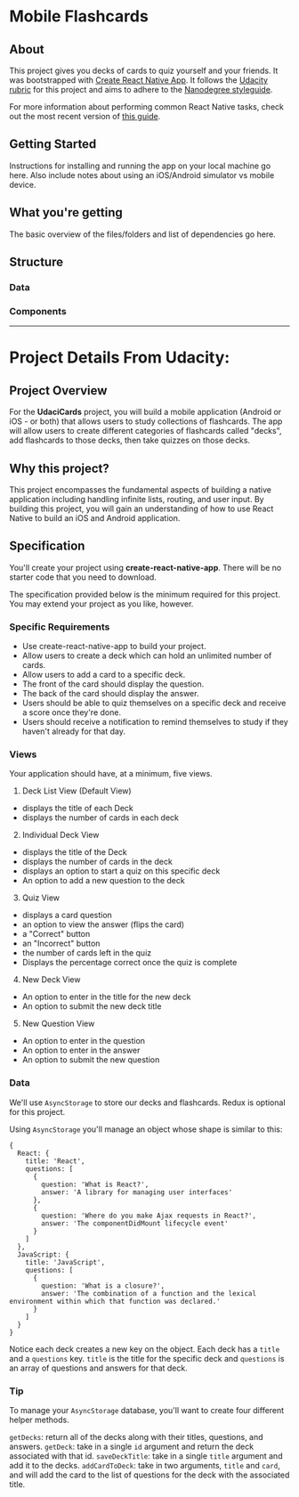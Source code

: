 # Mobile Flashcards

## About

This project gives you decks of cards to quiz yourself and your friends. It was bootstrapped with [Create React Native App](https://github.com/react-community/create-react-native-app). It follows the [Udacity rubric](https://review.udacity.com/#!/rubrics/1021/view) for this project and aims to adhere to the [Nanodegree styleguide](http://udacity.github.io/frontend-nanodegree-styleguide/).

For more information about performing common React Native tasks, check out the most recent version of [this guide](https://github.com/react-community/create-react-native-app/blob/master/react-native-scripts/template/README.md).

## Getting Started
Instructions for installing and running the app on your local machine go here. Also include notes about using an iOS/Android simulator vs mobile device.

## What you're getting
The basic overview of the files/folders and list of dependencies go here.

## Structure

### Data

### Components

--------------
# Project Details From Udacity:

## Project Overview
For the **UdaciCards** project, you will build a mobile application (Android or iOS - or both) that allows users to study collections of flashcards. The app will allow users to create different categories of flashcards called "decks", add flashcards to those decks, then take quizzes on those decks.

## Why this project?
This project encompasses the fundamental aspects of building a native application including handling infinite lists, routing, and user input. By building this project, you will gain an understanding of how to use React Native to build an iOS and Android application.

## Specification
You'll create your project using **create-react-native-app**. There will be no starter code that you need to download.

The specification provided below is the minimum required for this project. You may extend your project as you like, however.

### Specific Requirements
- Use create-react-native-app to build your project.
- Allow users to create a deck which can hold an unlimited number of cards.
- Allow users to add a card to a specific deck.
- The front of the card should display the question.
- The back of the card should display the answer.
- Users should be able to quiz themselves on a specific deck and receive a score once they're done.
- Users should receive a notification to remind themselves to study if they haven't already for that day.

### Views
Your application should have, at a minimum, five views.

1. Deck List View (Default View)
  - displays the title of each Deck
  - displays the number of cards in each deck
2. Individual Deck View
  - displays the title of the Deck
  - displays the number of cards in the deck
  - displays an option to start a quiz on this specific deck
  - An option to add a new question to the deck
3. Quiz View
  - displays a card question
  - an option to view the answer (flips the card)
  - a "Correct" button
  - an "Incorrect" button
  - the number of cards left in the quiz
  - Displays the percentage correct once the quiz is complete
4. New Deck View
  - An option to enter in the title for the new deck
  - An option to submit the new deck title
5. New Question View
  - An option to enter in the question
  - An option to enter in the answer
  - An option to submit the new question

### Data
We'll use `AsyncStorage` to store our decks and flashcards. Redux is optional for this project.

Using `AsyncStorage` you'll manage an object whose shape is similar to this:

```
{
  React: {
    title: 'React',
    questions: [
      {
        question: 'What is React?',
        answer: 'A library for managing user interfaces'
      },
      {
        question: 'Where do you make Ajax requests in React?',
        answer: 'The componentDidMount lifecycle event'
      }
    ]
  },
  JavaScript: {
    title: 'JavaScript',
    questions: [
      {
        question: 'What is a closure?',
        answer: 'The combination of a function and the lexical environment within which that function was declared.'
      }
    ]
  }
}
```

Notice each deck creates a new key on the object. Each deck has a `title` and a `questions` key. `title` is the title for the specific deck and `questions` is an array of questions and answers for that deck.

### Tip
To manage your `AsyncStorage` database, you'll want to create four different helper methods.

`getDecks`: return all of the decks along with their titles, questions, and answers. 
`getDeck`: take in a single `id` argument and return the deck associated with that id. 
`saveDeckTitle`: take in a single `title` argument and add it to the decks. 
`addCardToDeck`: take in two arguments, `title` and `card`, and will add the card to the list of questions for the deck with the associated title. 